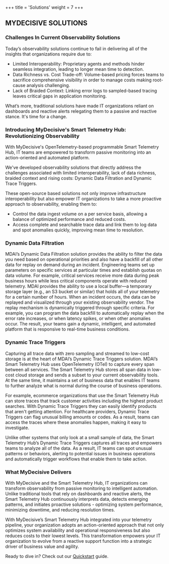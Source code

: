+++
title = 'Solutions'
weight = 7
+++

## MYDECISIVE SOLUTIONS

### Challenges In Current Observability Solutions

Today’s observability solutions continue to fail in delivering all of the insights that organizations require due to:

- Limited Interoperability: Proprietary agents and methods hinder seamless integration, leading to longer mean time to detection.
- Data Richness vs. Cost Trade-off: Volume-based pricing forces teams to sacrifice comprehensive visibility in order to manage costs making root-cause analysis challenging.
- Lack of Braided Context: Linking error logs to sampled-based tracing leaves critical gaps in application monitoring.

What’s more, traditional solutions have made IT organizations reliant on dashboards and reactive alerts relegating them to a passive and reactive stance. It's time for a change.

### Introducing MyDecisive's Smart Telemetry Hub: Revolutionizing Observability

With MyDecisive's OpenTelemetry-based programmable Smart Telemetry Hub, IT teams are empowered to transform passive monitoring into an action-oriented and automated platform.

We've developed observability solutions that directly address the challenges associated with limited interoperability, lack of data richness, braided context and rising costs: Dynamic Data Filtration and Dynamic Trace Triggers.

These open-source based solutions not only improve infrastructure interoperability but also empower IT organizations to take a more proactive approach to observability, enabling them to:

- Control the data ingest volume on a per service basis, allowing a balance of optimized performance and reduced costs.
- Access complete and searchable trace data and link them to log data and spot anomalies quickly, improving mean time to resolution.

### Dynamic Data Filtration

MDAI’s Dynamic Data Filtration solution provides the ability to filter the data you need based on operational priorities and also have a backfill of all other data for replay on demand during an incident. Engineering teams set up parameters on specific services at particular times and establish quotas on data volume. For example, critical services receive more data during peak business hours while less critical components operate with reduced telemetry. MDAI provides the ability to use a local buffer—a temporary storage layer (e.g., an S3 bucket or similar) that holds all of your telemetry for a certain number of hours. When an incident occurs, the data can be replayed and visualized through your existing observability vendor. The replay mechanism is dynamically triggered through specific criteria. For example, you can program the data backfill to automatically replay when the error rate increases, or when latency spikes, or when other anomalies occur. The result, your teams gain a dynamic, intelligent, and automated platform that is responsive to real-time business conditions.

### Dynamic Trace Triggers

Capturing all trace data with zero sampling and streamed to low-cost storage is at the heart of MDAI’s Dynamic Trace Triggers solution. MDAI’s Smart Telemetry Hub uses OpenTelemetry (OTel) to capture every span between all services. The Smart Telemetry Hub stores all span data in low-cost cloud storage and sends a subset to your current observability tools. At the same time, it maintains a set of business data that enables IT teams to further analyze what is normal during the course of business operations.

For example, ecommerce organizations that use the Smart Telemetry Hub can store traces that track customer activities including the highest product searches. With Dynamic Trace Triggers they can easily identify products that aren't getting attention. For healthcare providers, Dynamic Trace Triggers can flag unusual billing amounts or codes. As a result, teams can access the traces where these anomalies happen, making it easy to investigate.

Unlike other systems that only look at a small sample of data, the Smart Telemetry Hub’s Dynamic Trace Triggers captures all traces and empowers teams to analyze all of the data. As a result, IT teams can spot unusual patterns or behaviors, alerting to potential issues in business operations and automatically trigger workflows that enable them to take action.

### What MyDecisive Delivers

With MyDecisive and the Smart Telemetry Hub, IT organizations can transform observability from passive monitoring to intelligent automation. Unlike traditional tools that rely on dashboards and reactive alerts, the Smart Telemetry Hub continuously interprets data, detects emerging patterns, and initiates proactive solutions - optimizing system performance, minimizing downtime, and reducing resolution times.

With MyDecisive’s Smart Telemetry Hub integrated into your telemetry pipeline, your organization adopts an action-oriented approach that not only optimizes system availability and operational responsiveness but also reduces costs to their lowest levels. This transformation empowers your IT organization to evolve from a reactive support function into a strategic driver of business value and agility.

Ready to dive in? Check out our [Quickstart](../quickstart/_index.md) guide.
